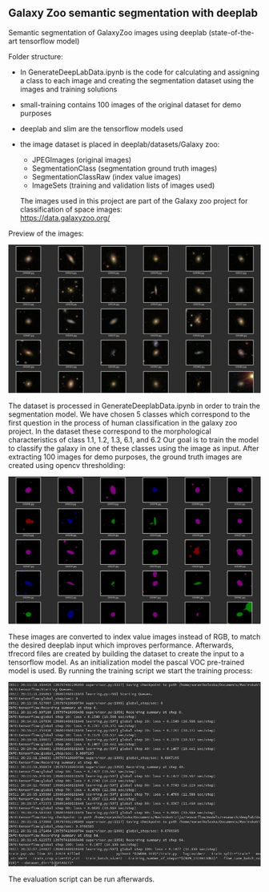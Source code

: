 ## Galaxy Zoo semantic segmentation with deeplab

Semantic segmentation of GalaxyZoo images using deeplab (state-of-the-art tensorflow model)

Folder structure:
- In GenerateDeepLabData.ipynb is the code for calculating and assigning a class to each image and creating the segmentation dataset using the images and training solutions
- small-training contains 100 images of the original dataset for demo purposes
- deeplab and slim are the tensorflow models used
- the image dataset is placed in deeplab/datasets/Galaxy zoo:
   - JPEGImages (original images)
   - SegmentationClass (segmentation ground truth images)
   - SegmentationClassRaw (index value images)
   - ImageSets (training and validation lists of images used)

  The images used in this project are part of the Galaxy zoo project for classification of space images:    
  https://data.galaxyzoo.org/
	
Preview of the images:

![images](/images/galaxy-zoo-images.png)

The dataset is processed in GenerateDeeplabData.ipynb in order to train the segmentation model. We have chosen 5 classes which correspond to the first question in the process of human classification in the galaxy zoo project. In the dataset these correspond to the morphological characteristics of class 1.1, 1.2, 1.3, 6.1, and 6.2 Our goal is to train the model to classify the galaxy in one of these classes using the image as input. After extracting 100 images for demo purposes, the ground truth images are created using opencv thresholding: 

![segmentedImages](/images/segmented-images.png)

These images are converted to index value images instead of RGB, to match the desired deeplab input which improves performance. 
Afterwards, tfrecord files are created by building the dataset to create the input to a tensorflow model. As an initialization model the pascal VOC pre-trained model is used. By running the training script we start the training process: 

![training](/images/training.png)

The evaluation script can be run afterwards.

